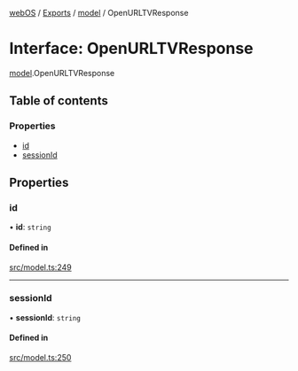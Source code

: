 [webOS](../README.md) / [Exports](../modules.md) / [model](../modules/model.md) / OpenURLTVResponse

# Interface: OpenURLTVResponse

[model](../modules/model.md).OpenURLTVResponse

## Table of contents

### Properties

- [id](model.OpenURLTVResponse.md#id)
- [sessionId](model.OpenURLTVResponse.md#sessionid)

## Properties

### id

• **id**: `string`

#### Defined in

[src/model.ts:249](https://github.com/Dabolus/webos-tv/blob/a44bbc5/src/model.ts#L249)

___

### sessionId

• **sessionId**: `string`

#### Defined in

[src/model.ts:250](https://github.com/Dabolus/webos-tv/blob/a44bbc5/src/model.ts#L250)
